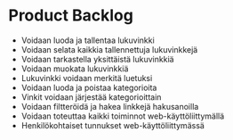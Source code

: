 # Product Backlog

- Voidaan luoda ja tallentaa lukuvinkki
- Voidaan selata kaikkia tallennettuja lukuvinkkejä
- Voidaan tarkastella yksittäistä lukuvinkkiä
- Voidaan muokata lukuvinkkiä
- Lukuvinkki voidaan merkitä luetuksi
- Voidaan luoda ja poistaa kategorioita
- Vinkit voidaan järjestää kategorioittain
- Voidaan filtteröidä ja hakea linkkejä hakusanoilla
- Voidaan toteuttaa kaikki toiminnot web-käyttöliittymällä
- Henkilökohtaiset tunnukset web-käyttöliittymässä
